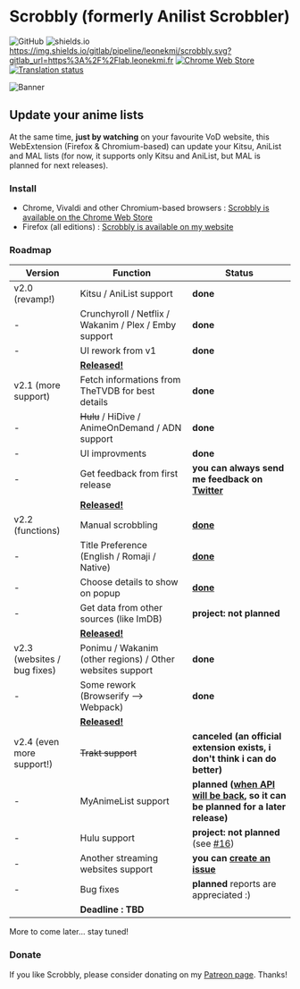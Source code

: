 # Scrobbly (formerly Anilist Scrobbler)

![GitHub](https://img.shields.io/github/license/leonekmi/scrobbly.svg)
![shields.io](https://img.shields.io/badge/browsers-chromium--based%2C%20firefox-green.svg)
https://img.shields.io/gitlab/pipeline/leonekmi/scrobbly.svg?gitlab_url=https%3A%2F%2Flab.leonekmi.fr
[![Chrome Web Store](https://img.shields.io/chrome-web-store/v/bghcjdikmfopmhpgcocpgfefjppkfjpn.svg)](https://chrome.google.com/webstore/detail/scrobbly/bghcjdikmfopmhpgcocpgfefjppkfjpn)
[![Translation status](https://translate.leonekmi.fr/widgets/scrobbly/-/svg-badge.svg)](https://translate.leonekmi.fr/engage/scrobbly/?utm_source=widget)

![Banner](https://scrobbly.leonekmi.fr/banner_github.png)

## Update your anime lists

At the same time, **just by watching** on your favourite VoD website, this WebExtension (Firefox & Chromium-based) can update your Kitsu, AniList and MAL lists (for now, it supports only Kitsu and AniList, but MAL is planned for next releases).

### Install

- Chrome, Vivaldi and other Chromium-based browsers : [Scrobbly is available on the Chrome Web Store](https://chrome.google.com/webstore/detail/scrobbly/bghcjdikmfopmhpgcocpgfefjppkfjpn)
- Firefox (all editions) : [Scrobbly is available on my website](https://scrobbly.leonekmi.fr/firefox/scrobbly-2.1.1-fx.xpi)

### Roadmap

| Version                     | Function                                                                        | Status                                                                                                                                                   |
|-----------------------------|---------------------------------------------------------------------------------|----------------------------------------------------------------------------------------------------------------------------------------------------------|
| v2.0 (revamp!)              | Kitsu / AniList support                                                         | **done**                                                                                                                                                 |
| -                           | Crunchyroll / Netflix / Wakanim / Plex / Emby support                           | **done**                                                                                                                                                 |
| -                           | UI rework from v1                                                               | **done**                                                                                                                                                 |
|                             | **[Released!](https://github.com/leonekmi/scrobbly/releases/tag/v2.0-epsilon)** |                                                                                                                                                          |
| v2.1 (more support)         | Fetch informations from TheTVDB for best details                                | **done**                                                                                                                                                 |
| -                           | ~~Hulu~~ / HiDive / AnimeOnDemand / ADN support                                 | **done**                                                                                                                                                 |
| -                           | UI improvments                                                                  | **done**                                                                                                                                                 |
| -                           | Get feedback from first release                                                 | **you can always send me feedback on [Twitter](https://twitter.com/leonekmi)**                                                                           |
|                             | **[Released!](https://github.com/leonekmi/scrobbly/releases/tag/v2.1-epsilon)** |                                                                                                                                                          |
| v2.2 (functions)            | Manual scrobbling                                                               | **[done](https://twitter.com/leonekmi/status/1073239381115396097)**                                                                                      |
| -                           | Title Preference (English / Romaji / Native)                                    | **[done](https://twitter.com/leonekmi/status/1073204439954137088)**                                                                                      |
| -                           | Choose details to show on popup                                                 | **[done](https://twitter.com/leonekmi/status/1073696605960847362)**                                                                                      |
| -                           | Get data from other sources (like ImDB)                                         | **project: not planned**                                                                                                                                 |
|                             | **[Released!](https://github.com/leonekmi/scrobbly/releases/tag/v2.2-epsilon)** |                                                                                                                                                          |
| v2.3 (websites / bug fixes) | Ponimu / Wakanim (other regions) / Other websites support                       | **done**                                                                                                                                                 |
| -                           | Some rework (Browserify --> Webpack)                                            | **done**                                                                                                                                          |
|                             | **[Released!](https://github.com/leonekmi/scrobbly/releases/tag/v2.3-zeta)**                                               |                                                                                                                                                          |
| v2.4 (even more support!)   | ~~Trakt support~~                                                               | **canceled (an official extension exists, i don't think i can do better)**                                                                               |
| -                           | MyAnimeList support                                                             | **planned ([when API will be back](https://myanimelist.net/forum/?topicid=1740204&amp;show=400#msg56198138), so it can be planned for a later release)** |
| -                           | Hulu support                                                                    | **project: not planned** (see [#16](https://github.com/leonekmi/scrobbly/issues/16#issue-385401883))                                                     |
| -                           | Another streaming websites support                                              | **you can [create an issue](https://github.com/leonekmi/scrobbly/issues/new)**                                                                           |
| -                           | Bug fixes                                                                       | **planned** reports are appreciated :)                                                                                                                   |
|                             | **Deadline : TBD**                                                              |                                                                                                                                                          |

More to come later... stay tuned!

### Donate

If you like Scrobbly, please consider donating on my [Patreon page](https://patreon.com/leonekmi). Thanks!
